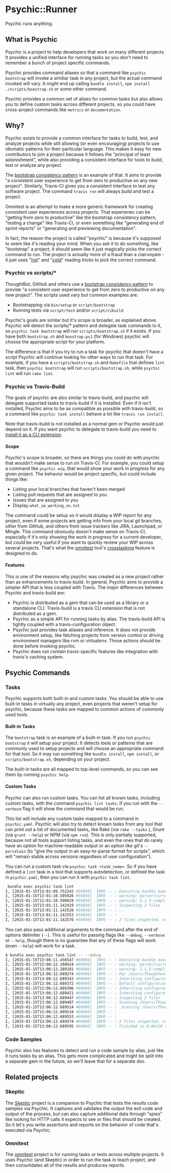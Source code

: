 # Psychic::Runner

Psychic runs anything.

## What is Psychic

Psychic is a project to help developers that work on many different projects. It
provides a unified interface for running tasks so you don't need to remember a
bunch of project specific commands.

Psychic provides command aliases so that a command like `psychic bootstrap`
will invoke a similiar task in any project, but the actual command invoked will vary.
It might end up calling `bundle install`, `npm install` `./scripts/boostrap.sh` or some
other command.

Psychic provides a common set of alises for common tasks but also allows you to define
custom tasks across different projects, so you could have cross-project commands like
`metrics` or `documentation`.

## Why?

Psychic exists to provide a common interface for tasks to build, test, and analyze projects while still allowing (or even encouraging) projects to use idiomatic patterns for their particular language. This makes it easy for new contributors to join a project because it follows the "principal of least astonishment", while also providing a consistent interface for tools to build, test or analyze any project.

The [bootstrap consistency pattern](http://wynnnetherland.com/linked/2013012801/bootstrapping-consistency) is an example of that. It aims to provide "a consistent user experience to get from zero to productive on any new project". Similarly, Travis-CI gives you a consistent interface to test any software project. The command `travis run` will always build and test a project.

Omnitest is an attempt to make a more generic framework for creating consistent user experiences across projects. That experienec can be "getting from zero to productive" like the bootstrap consistency pattern, "testing a change" like Travis-CI, or even something like "generating end of sprint reports" or "generating and previewing documentation".

In fact, the reason the project is called "psychic" is because it's supposed to seem like it's reading your mind. When you ask it to do something, like "bootstrap" a project, it should seem like it just magically picks the correct command to run. The project is actually more of a fraud than a clairvoyant - it just uses "[hot](http://en.wikipedia.org/wiki/Hot_reading)" and "[cold](http://en.wikipedia.org/wiki/Cold_reading)" reading tricks to pick the correct command.

### Psychic vs scripts/*

ThoughtBot, GitHub and others use a [bootstrap consistency pattern](http://wynnnetherland.com/linked/2013012801/bootstrapping-consistency) to provide "a consistent user experience to get from zero to productive on any new project". The scripts used vary but common examples are:
- Bootstrapping via `bin/setup` or `script/bootstrap`
- Running tests via `script/test` and/or `script/cibuild`

Psychic's goals are similar but it's scope is broader, as explained above. Psychic will detect the scripts/* pattern and delegate task commands to it, so `psychic task bootstrap` will run `scripts/bootstrap.sh` if it exists. If you have both `bootstrap.sh` and `boostrap.ps1` (for Windows) psychic will choose the appropriate script for your platform.

The difference is that if you try to run a task for psychic that doesn't have a script Psychic will continue looking for other ways to run that task. For example, if you have a `scripts/bootstrap.sh` and `Rakefile` that defines `lint` task, then `psychic bootstrap` will run `scripts/bootstrap.sh`, while `psychic lint` will run `rake lint`.

### Psychic vs Travis-Build

The goals of psychic are also similar to travis-build, and psychic will delegate supported tasks to travis-build if it is installed. Even if it isn't installed, Psychic aims to be as compatible as possible with travis-build, so a command like `psychic task install` behave a lot like `travis run install`.

Note that travis-build is not installed as a normal gem or Psychic would just depend on it. If you want psychic to delegate to travis-build you need to [install it as a CLI extension](https://github.com/travis-ci/travis-build#use-as-addon-for-cli).

#### Scope
Psychic's scope is broader, so there are things you could do with psychic that wouldn't make sense to run on Travis-CI. For example, you could setup a command like `psychic wip`, that would show your work in progress for any given project. The behavior would be project specific, but could include things like:
- Listing your local branches that haven't been merged
- Listing pull requests that are assigned to you
- Issues that are assigned to you
- Display `what_im_working_on.txt`

The command could be setup so it would display a WIP report for any project, even if some projects are getting info from your local git branches, other from GitHub, and others from issue trackers like JIRA, Launchpad, or Mingle. This command obviously doesn't make sense on Travis-CI, especially if it's only showing the work in progress for a current developer, but could be very useful if you want to quickly review your WIP across several projects. That's what the [omnitest](https://github.com/omnitest/omnitest) tool's [crosstasking](https://github.com/omnitest/omnitest#crosstasking-via-psychic) feature is designed to do.

#### Features

This is one of the reasons why psychic was created as a new project rather than as enhancements to travis-build. In general, Psychic aims to provide a simpler API that is less coupled with Travis. The major differences between Psychic and travis-build are:
- Psychic is distributed as a gem that can be used as a library or a standalone CLI. Travis-build is a
travis CLI extension that is not distributed as a gem.
- Psychic as a simple API for running tasks by alias. The travis-build API is tightly coupled with a travis-configuration object.
- Psychic just provides task aliases and inference. It does not provide environment setup, like fetching projects from version control or driving environment managers like rvm or virtualenv. Those actions should be done before invoking psychic.
- Psychic does not contain travis-specific features like integration with travis's caching system.

## Psychic Commands

### Tasks

Psychic supports both built-in and custom tasks. You should be able to use built-in tasks in virtually any project, even projects that weren't setup for psychic, because these tasks are mapped to common actions of commonly used tools.

#### Built-in Tasks

The `bootstrap` task is an example of a built-in task. If you run `psychic bootstrap` it will setup your project. It detects tools or patterns that are commonly used to setup projects and will choose an appropriate command for that tool. So it may run something like `bundle install`, `npm install`, or `scripts/bootstrap.sh`, depending on your project.

The built-in tasks are all mapped to top-level commands, so you can see them by running `psychic help`.

#### Custom Tasks

Psychic can also run custom tasks. You can list all known tasks, including custom tasks, with the command `psychic list tasks`. If you run with the `--verbose` flag it will show the command that would be run.

This list will include any custom tasks mapped to a command in `psychic.yaml`. Psychic will also try to detect known tasks from any tool that can print out a list of documented tasks, like Rake (via `rake --tasks` ), Grunt (via `grunt --help`) or NPM (via `npm run`). This is only partially supported, because not all tools support listing tasks, and even the ones that do rarely have an option for machine-readable output or an option like git's `--porcelain` (to "give the output in an easy-to-parse format for scripts", which will "remain stable across versions regardless of user configuration").

You can run a custom task via `psychic task <task_name>`. So if you have defined a `lint` task in a tool that supports autodetection, or defined the task in `psychic.yaml`, then you can run it with `psychic task lint`.

```sh
 bundle exec psychic task lint
I, [2015-01-15T13:01:09.752242 #59850]  INFO -- : Executing bundle exec rubocop -D
I, [2015-01-15T13:01:10.595926 #59850]  INFO -- : warning: parser/current is loading parser/ruby21, which recognizes
I, [2015-01-15T13:01:10.596019 #59850]  INFO -- : warning: 2.1.5-compliant syntax, but you are running 2.1.4.
I, [2015-01-15T13:01:11.142419 #59850]  INFO -- : Inspecting 2 files
I, [2015-01-15T13:01:11.142526 #59850]  INFO -- : ..
I, [2015-01-15T13:01:11.142553 #59850]  INFO -- :
I, [2015-01-15T13:01:11.142576 #59850]  INFO -- : 2 files inspected, no offenses detected
```

You can also pass additional arguments to the command after the end of options delimiter (`--`). This is useful for passing flags like `--debug`, `--verbose` or `--help`, though there is no guarantee that any of these flags will work (even `--help`) will work for a task.

```sh
$ bundle exec psychic task lint -- --debug
I, [2015-01-15T13:06:11.456547 #60908]  INFO -- : Executing bundle exec rubocop -D --debug
I, [2015-01-15T13:06:12.288424 #60908]  INFO -- : warning: parser/current is loading parser/ruby21, which recognizes
I, [2015-01-15T13:06:12.289181 #60908]  INFO -- : warning: 2.1.5-compliant syntax, but you are running 2.1.4.
I, [2015-01-15T13:06:12.689274 #60908]  INFO -- : For /Users/Thoughtworker/repos/rackspace/polytrix/samples/sdks/ruby: configuration from /Users/Thoughtworker/repos/rackspace/polytrix/.rubocop.yml
I, [2015-01-15T13:06:12.689343 #60908]  INFO -- : Inheriting configuration from /Users/Thoughtworker/repos/rackspace/polytrix/.rubocop_todo.yml
I, [2015-01-15T13:06:12.689372 #60908]  INFO -- : Default configuration from /opt/boxen/rbenv/versions/2.1.4/lib/ruby/gems/2.1.0/gems/rubocop-0.28.0/config/default.yml
I, [2015-01-15T13:06:12.689396 #60908]  INFO -- : Inheriting configuration from /opt/boxen/rbenv/versions/2.1.4/lib/ruby/gems/2.1.0/gems/rubocop-0.28.0/config/enabled.yml
I, [2015-01-15T13:06:12.689421 #60908]  INFO -- : Inheriting configuration from /opt/boxen/rbenv/versions/2.1.4/lib/ruby/gems/2.1.0/gems/rubocop-0.28.0/config/disabled.yml
I, [2015-01-15T13:06:12.689447 #60908]  INFO -- : Inspecting 2 files
I, [2015-01-15T13:06:12.689487 #60908]  INFO -- : Scanning /Users/Thoughtworker/repos/rackspace/polytrix/samples/sdks/ruby/Gemfile
I, [2015-01-15T13:06:12.689514 #60908]  INFO -- : .Scanning /Users/Thoughtworker/repos/rackspace/polytrix/samples/sdks/ruby/katas/hello_world.rb
I, [2015-01-15T13:06:12.689534 #60908]  INFO -- : .
I, [2015-01-15T13:06:12.689553 #60908]  INFO -- :
I, [2015-01-15T13:06:12.689574 #60908]  INFO -- : 2 files inspected, no offenses detected
I, [2015-01-15T13:06:12.689595 #60908]  INFO -- : Finished in 0.04216 seconds
```

### Code Samples

Psychic also has features to detect and run a code sample by alias, just like it runs tasks by an alias. This gets more complicated and might be split into a separate gem in the future, so we'll leave that for a separate doc.

## Related projects

### Skeptic

The [Skeptic](https://github.com/omnitest/skeptic) project is a companion to Psychic that tests the results code samples via Psychic. It captures and validates the output the exit code and output of the process, but can also capture additional data through "spies" like looking for HTTP calls it expects to see or files that should be created. So it let's you write assertions and reports on the behavior of code that's executed via Psychic.

### Omnitest

The [omnitest](https://github.com/omnitest/omnitest) project is for running tasks or tests across multiple projects. It uses Psychic (and Skeptic) in order to run the task in teach project, and then consolidates all of the results and produces reports.
